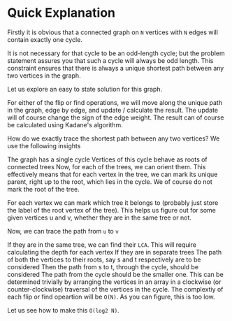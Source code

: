 # Quick Explanation

Firstly it is obvious that a connected graph on `N` vertices with `N` edges will contain exactly one cycle.

It is not necessary for that cycle to be an odd-length cycle; but the problem statement assures you that such a cycle will always be odd length. This constraint ensures that there is always a unique shortest path between any two vertices in the graph.

Let us explore an easy to state solution for this graph.

For either of the flip or find operations, we will move along the unique path in the graph, edge by edge, and update / calculate the result. The update will of course change the sign of the edge weight. The result can of course be calculated using Kadane's algorithm.

How do we exactly trace the shortest path between any two vertices? We use the following insights

The graph has a single cycle
Vertices of this cycle behave as roots of connected trees
Now, for each of the trees, we can orient them. This effectively means that for each vertex in the tree, we can mark its unique parent, right up to the root, which lies in the cycle. We of course do not mark the root of the tree.

For each vertex we can mark which tree it belongs to (probably just store the label of the root vertex of the tree). This helps us figure out for some given vertices u and v, whether they are in the same tree or not.

Now, we can trace the path from `u` to `v`

If they are in the same tree, we can find their `LCA`.
This will require calculating the depth for each vertex
If they are in separate trees
The path of both the vertices to their roots, say s and t respectively are to be considered
Then the path from s to t, through the cycle, should be considered
The path from the cycle should be the smaller one. This can be determined trivially by arranging the vertices in an array in a clockwise (or counter-clockwise) traversal of the vertices in the cycle.
The complextiy of each flip or find opeartion will be `O(N)`. As you can figure, this is too low.

Let us see how to make this `O(log2 N)`.
